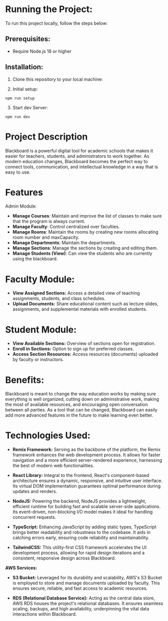  # Running the Project:

 To run this project locally, follow the steps below:

 ## Prerequisites:
 - Require Node.js 18 or higher

 ## Installation:
 1. Clone this repository to your local machine:

 2. Initial setup: 
 ```
 npm run setup
 ```

 3. Start dev Server:
 ```
 npm run dev
 ```

 # Project Description
 Blackboard is a powerful digital tool for academic schools that makes it easier for teachers, students, and administrators to work together. As modern education changes, Blackboard becomes the perfect way to connect tools, communication, and intellectual knowledge in a way that is easy to use.

 # Features
 Admin Module: 

 - **Manage Courses**: Maintain and improve the list of classes to make sure that the program is always current.
 - **Manage Faculty**: Control centralized over faculties.
 - **Manage Rooms**: Maintain the rooms by creating new rooms allocating room number and maxCapacity.
 - **Manage Departments**: Maintain the departments.
 - **Manage Sections**: Manage the sections by creating and editing them.
 - **Manage Students (View)**: Can view the students who are currently using the blackboard.

 # Faculty Module:
 - **View Assigned Sections:** Access a detailed view of teaching assignments, students, and class schedules.
 - **Upload Documents:** Share educational content such as lecture slides, assignments, and supplemental materials with enrolled students.

 # Student Module:
 - **View Available Sections:** Overview of sections open for registration.
 - **Enroll in Sections:** Option to sign up for preferred classes.
 - **Access Section Resources:** Access resources (documents) uploaded by faculty or instructors.

 # Benefits:
 Blackboard is meant to change the way education works by making sure everything is well organized, cutting down on administrative work, making the most of available resources, and encouraging open conversation between all parties. As a tool that can be changed, Blackboard can easily add more advanced features in the future to make learning even better.


 # Technologies Used:

- **Remix Framework:**
  Serving as the backbone of the platform, the Remix framework enhances the web development process. It allows for faster navigation and a more efficient server-rendered experience, harnessing the best of modern web functionalities.

- **React Library:**
  Integral to the frontend, React's component-based architecture ensures a dynamic, responsive, and intuitive user interface. Its virtual DOM implementation guarantees optimal performance during updates and renders.

- **NodeJS:**
  Powering the backend, NodeJS provides a lightweight, efficient runtime for building fast and scalable server-side applications. Its event-driven, non-blocking I/O model makes it ideal for handling concurrent requests.

- **TypeScript:**
  Enhancing JavaScript by adding static types, TypeScript brings better readability and robustness to the codebase. It aids in catching errors early, ensuring code reliability and maintainability.

- **TailwindCSS:**
  This utility-first CSS framework accelerates the UI development process, allowing for rapid design iterations and a consistent, responsive design across Blackboard.

 **AWS Services:**

- **S3 Bucket:**
  Leveraged for its durability and scalability, AWS's S3 Bucket is employed to store and manage documents uploaded by faculty. This ensures secure, reliable, and fast access to academic resources.

- **RDS (Relational Database Service):**
  Acting as the central data store, AWS RDS houses the project's relational databases. It ensures seamless scaling, backups, and high availability, underpinning the vital data interactions within Blackboard.
